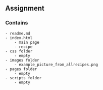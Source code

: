 ## Assignment 

### Contains

    - readme.md
    - index.html
        - main page
        - recipe
    - css folder
        - empty
    - images folder
        - example_picture_from_allrecipes.png
    - pages folder
        - empty
    - scripts folder
        - empty